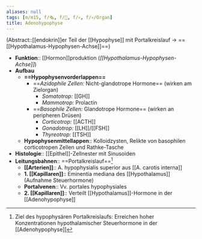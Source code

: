 ```yaml
---
aliases: null
tags: [m/m15, f/🗞️, f/🧠, f/💀, f/💀/Organ]
title: Adenohypophyse
---
```

(Abstract::[[endokrin]]er Teil der [[Hypophyse]] mit Portalkreislauf → ==[[Hypothalamus-Hypophysen-Achse]]==)
- **Funktion**:: [[Hormon]]produktion (*[[Hypothalamus-Hypophysen-Achse]]*)
- **Aufbau**
	- **==Hypophysenvorderlappen==**
		- ==*Azidophile Zellen:* Nicht-glandotrope Hormone== (wirken am Zielorgan)
			- *Somatotrop:* [[GH]]
			- *Mammotrop:* Prolactin
		- ==*Basophile Zellen:* Glandotrope Hormone== (wirken an peripheren Drüsen)
			- *Corticotrop:* [[ACTH]] 
			- *Gonadotrop:* [[LH]]/[[FSH]]
			- *Thyreotrop:* [[TSH]]
	- **Hypophysenmittellappen**:: Kolloidzysten, Relikte von basophilen corticotropen Zellen und Rathke-Tasche
- **Histologie**:: [[Epithel]]-Zellnester mit Sinusoiden
- **Leitungsbahnen**:: ==Portalkreislauf==[^1]
	- **[[Arterien]]**:: A. hypophysialis superior aus [[A. carotis interna]]
	- **1. [[Kapillaren]]**:: Eminentia mediana des [[Hypothalamus]] (Aufnahme Steuerhormone)
	- **Portalvenen**:: Vv. portales hypophysiales
	- **2. [[Kapillaren]]**:: Verteilt [[Hypothalamus]]-Hormone in der [[Adenohypophyse]]

	
[^1]: Ziel des hypophysären Portalkreislaufs: Erreichen hoher Konzentrationen hypothalamischer Steuerhormone in der [[Adenohypophyse]]